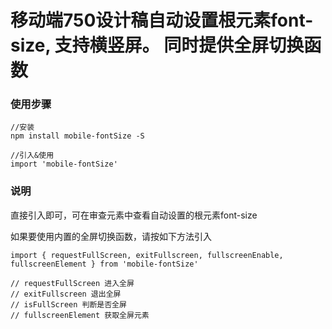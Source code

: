 # 移动端750设计稿自动设置根元素font-size, 支持横竖屏。 同时提供全屏切换函数

### 使用步骤
```
//安装
npm install mobile-fontSize -S

//引入&使用
import 'mobile-fontSize'

```

### 说明
直接引入即可，可在审查元素中查看自动设置的根元素font-size

如果要使用内置的全屏切换函数，请按如下方法引入
```
import { requestFullScreen, exitFullscreen, fullscreenEnable, fullscreenElement } from 'mobile-fontSize'

// requestFullScreen 进入全屏
// exitFullscreen 退出全屏
// isFullScreen 判断是否全屏
// fullscreenElement 获取全屏元素

```

